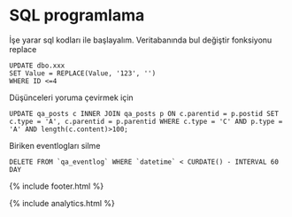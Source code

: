 # SQL programlama

İşe yarar sql kodları ile başlayalım. Veritabanında bul değiştir fonksiyonu replace

```
UPDATE dbo.xxx
SET Value = REPLACE(Value, '123', '')
WHERE ID <=4
```

Düşünceleri yoruma çevirmek için
```
UPDATE qa_posts c INNER JOIN qa_posts p ON c.parentid = p.postid SET c.type = 'A', c.parentid = p.parentid WHERE c.type = 'C' AND p.type = 'A' AND length(c.content)>100;
```
Biriken eventlogları silme
```
DELETE FROM `qa_eventlog` WHERE `datetime` < CURDATE() - INTERVAL 60 DAY
```

{% include footer.html %}

{% include analytics.html %}
